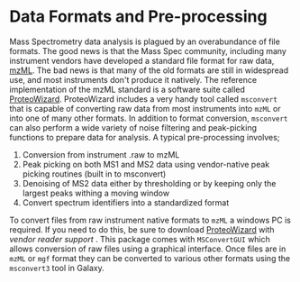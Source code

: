 # Data Formats and Pre-processing

Mass Spectrometry data analysis is plagued by an overabundance of file formats.  The good news is that the Mass Spec community, including many instrument vendors have developed a standard file format for raw data, [mzML](http://www.psidev.info/mzml_1_0_0%20).  The bad news is that many of the old formats are still in widespread use, and most instruments don't produce it natively.  The reference implementation of the mzML standard is a software suite called [ProteoWizard](http://proteowizard.sourceforge.net/). ProteoWizard includes a very handy tool called `msconvert` that is capable of converting raw data from most instruments into `mzML` or into one of many other formats.  In addition to format conversion, `msconvert` can also perform a wide variety of noise filtering and peak-picking functions to prepare data for analysis.  A typical pre-processing involves;

1. Conversion from instrument .raw to mzML
2. Peak picking on both MS1 and MS2 data using vendor-native peak picking routines (built in to msconvert)
3. Denoising of MS2 data either by thresholding or by keeping only the largest peaks withing a moving window
4. Convert spectrum identifiers into a standardized format


To convert files from raw instrument native formats to `mzML` a windows PC is required.  If you need to do this, be sure to download [ProteoWizard](http://proteowizard.sourceforge.net/) with _vendor reader support_ .  This package comes with `MSConvertGUI` which allows conversion of raw files using a graphical interface.  Once files are in `mzML` or `mgf` format they can be converted to various other formats using the `msconvert3` tool in Galaxy.
